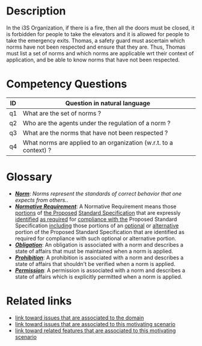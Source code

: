 # Description

In the i3S Organization, if there is a fire, then all the doors must be closed, it is forbidden for people to take the elevators and it is allowed for people to take the emergency exits. Thomas, a safety guard must ascertain which norms have not been respected and ensure that they are. Thus, Thomas must list a set of norms and which norms are applicable wrt their context of application, and be able to know norms that have not been respected. 

# Competency Questions

| ID | Question in natural language |
|---|---|
| q1 | What are the set of norms ?|
| q2 | Who are the agents under the regulation of a norm ?|
| q3 | What are the norms that have not been respected ? |
| q4 | What norms are applied to an organization (w.r.t. to a context) ? |


# Glossary

* [**_Norm_**](https://purl.org/hmas/ns/Norm): _Norms represent the standards of correct behavior that one expects from others._.
* [**_Normative Requirement_**](https://purl.org/hmas/ns/NormativeRequirement): A Normative Requirement means those [portions](https://www.lawinsider.com/clause/portions) of [the Proposed](https://www.lawinsider.com/clause/the-proposed) [Standard Specification](https://www.lawinsider.com/clause/standard-specification) that are expressly [identified](https://www.lawinsider.com/clause/identified) [as required](https://www.lawinsider.com/clause/as-required) for [compliance with the](https://www.lawinsider.com/clause/compliance-with-the) Proposed Standard Specification [including](https://www.lawinsider.com/clause/including) those portions of an [optional](https://www.lawinsider.com/clause/optional) or [alternative](https://www.lawinsider.com/clause/alternative) portion of the Proposed Standard Specification that are identified as required for compliance with such optional or alternative portion.
* [**_Obligation_**](https://purl.org/hmas/ns/Obligation): An obligation is associated with a norm and describes a state of affairs that must be maintained when a norm is applied. 
* [**_Prohibition_**](https://purl.org/hmas/ns/Prohibition): A prohibition is associated with a norm and describes a state of affairs that shouldn't be verified when a norm is applied.
* [**_Permission_**](https://purl.org/hmas/ns/Permission): A permission is associated with a norm and describes a state of affairs which is explicitly permitted when a norm is applied.


# Related links

* [link toward issues that are associated to the domain](https://github.com/HyperAgents/ns.hyperagents.org/issues?q=manufacturing+environment)
* [link toward issues that are associated to this motivating scenario](https://github.com/HyperAgents/ns.hyperagents.org/issues?q=safety+rules)
* [link toward related features that are associated to this motivating scenario](https://github.com/HyperAgents/ns.hyperagents.org/issues?q=norm)





